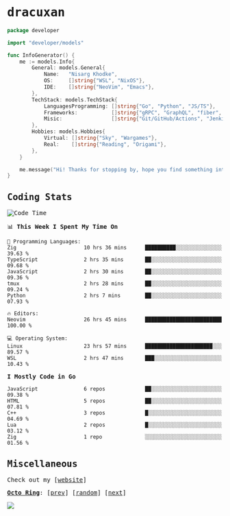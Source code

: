 <!-- Banner -->
<!--
<img src="https://i.imgur.com/mz4ym1F.png" style="max-height:550px"/>
-->


<samp>
	
<!-- Coded Intro -->
	
# dracuxan

```go
package developer

import "developer/models"

func InfoGenerator() {
	me := models.Info{
		General: models.General{
			Name:   "Nisarg Khodke",
			OS:     []string{"WSL", "NixOS"},
			IDE:    []string{"NeoVim", "Emacs"},
		},
		TechStack: models.TechStack{
			LanguagesProgramming: []string{"Go", "Python", "JS/TS"},
			Frameworks: 	      []string{"gRPC", "GraphQL", "fiber", "flask", "React.js", "Next.js"},
			Misic:                []string{"Git/GitHub/Actions", "Jenkins", "Docker"},
		},
		Hobbies: models.Hobbies{
			Virtual: []string{"Sky", "Wargames"},
			Real:    []string{"Reading", "Origami"},
		},		
	}

	me.message("Hi! Thanks for stopping by, hope you find something interesting!") 
}
```

## Coding Stats


<!--START_SECTION:waka-->
![Code Time](http://img.shields.io/badge/Code%20Time-241%20hrs%206%20mins-blue)

📊 **This Week I Spent My Time On** 

```text
💬 Programming Languages: 
Zig                      10 hrs 36 mins      ██████████░░░░░░░░░░░░░░░   39.63 % 
TypeScript               2 hrs 35 mins       ██░░░░░░░░░░░░░░░░░░░░░░░   09.68 % 
JavaScript               2 hrs 30 mins       ██░░░░░░░░░░░░░░░░░░░░░░░   09.36 % 
tmux                     2 hrs 28 mins       ██░░░░░░░░░░░░░░░░░░░░░░░   09.24 % 
Python                   2 hrs 7 mins        ██░░░░░░░░░░░░░░░░░░░░░░░   07.93 % 

🔥 Editors: 
Neovim                   26 hrs 45 mins      █████████████████████████   100.00 % 

💻 Operating System: 
Linux                    23 hrs 57 mins      ██████████████████████░░░   89.57 % 
WSL                      2 hrs 47 mins       ███░░░░░░░░░░░░░░░░░░░░░░   10.43 % 
```

**I Mostly Code in Go** 

```text
JavaScript               6 repos             ██░░░░░░░░░░░░░░░░░░░░░░░   09.38 % 
HTML                     5 repos             ██░░░░░░░░░░░░░░░░░░░░░░░   07.81 % 
C++                      3 repos             █░░░░░░░░░░░░░░░░░░░░░░░░   04.69 % 
Lua                      2 repos             █░░░░░░░░░░░░░░░░░░░░░░░░   03.12 % 
Zig                      1 repo              ░░░░░░░░░░░░░░░░░░░░░░░░░   01.56 % 
```




<!--END_SECTION:waka-->

## Miscellaneous

Check out my [[website](https://bynisarg.in/)]

[**Octo Ring**](https://octo-ring.com/):
[[prev](https://octo-ring.com/p/dracuxan/prev)]  [[random](https://octo-ring.com/p/dracuxan/random)]  [[next](https://octo-ring.com/p/dracuxan/next)]

![](https://komarev.com/ghpvc/?username=dracuxan&style=flat-square)

</samp>
